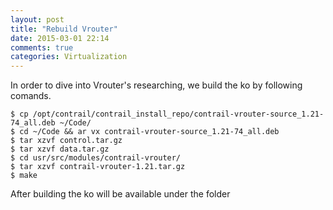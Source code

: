 ```yaml
---
layout: post
title: "Rebuild Vrouter"
date: 2015-03-01 22:14
comments: true
categories: Virtualization
---
```

In order to dive into Vrouter's researching, we build the ko by following comands.    

```
$ cp /opt/contrail/contrail_install_repo/contrail-vrouter-source_1.21-74_all.deb ~/Code/
$ cd ~/Code && ar vx contrail-vrouter-source_1.21-74_all.deb 
$ tar xzvf control.tar.gz 
$ tar xzvf data.tar.gz 
$ cd usr/src/modules/contrail-vrouter/
$ tar xzvf contrail-vrouter-1.21.tar.gz 
$ make

```
After building the ko will be available under the folder
